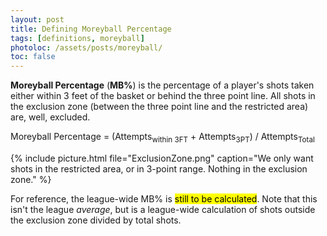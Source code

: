 ```yaml
---
layout: post
title: Defining Moreyball Percentage
tags: [definitions, moreyball]
photoloc: /assets/posts/moreyball/
toc: false
---
```


**Moreyball Percentage** (**MB%**) is the percentage of a player's shots taken either within 3 feet of the basket or behind the three point line. All shots in the exclusion zone (between the three point line and the restricted area) are, well, excluded. 

Moreyball Percentage = (Attempts<sub>within 3FT</sub> + Attempts<sub>3PT</sub>) / Attempts<sub>Total</sub>

{% include picture.html
   file="ExclusionZone.png"
   caption="We only want shots in the restricted area, or in 3-point range. Nothing in the exclusion zone."
%}

For reference, the league-wide MB% is <mark>still to be calculated</mark>. Note that this isn't the league *average*, but is a league-wide calculation of shots outside the exclusion zone divided by total shots. 